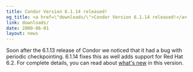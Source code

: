 ```yaml
---
title: Condor Version 6.1.14 released!
og_title: <a href=\"downloads/\">Condor Version 6.1.14 released!</a>
link: downloads/
date: 2000-06-01
layout: news
---
```


Soon after the 6.1.13 release of Condor we noticed that it had a bug with periodic checkpointing. 6.1.14 fixes this as well adds support for Red Hat 6.2.  For complete details, you can read about <a href="manual/latest-dev/9_Version_History.html">what's new</a> in this version.
